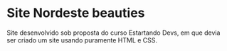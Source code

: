# Site Nordeste beauties

Site desenvolvido sob proposta do curso Estartando Devs, em que devia ser criado um site usando puramente HTML e CSS.
